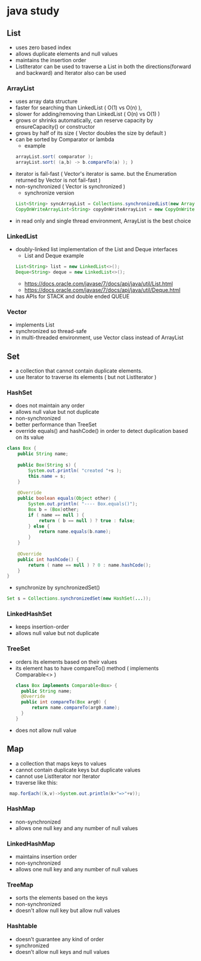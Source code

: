 # java study

## List
* uses zero based index
* allows duplicate elements and null values
* maintains the insertion order
* ListIterator can be used to traverse a List in both the directions(forward and backward) and Iterator also can be used 

### ArrayList
* uses array data structure
* faster for searching than LinkedList ( O(1) vs O(n) ), 
* slower for adding/removing than LinkedList ( O(n) vs O(1) ) 
* grows or shrinks automatically, can reserve capacity by ensureCapacity() or constructor
* grows by half of its size ( Vector doubles the size by default )
* can be sorted by Comparator or lambda 
  * example
  ``` java
  arrayList.sort( comparator ); 
  arrayList.sort( (a,b) -> b.compareTo(a) ); )
  ```
* iterator is fail-fast ( Vector's iterator is same. but the Enumeration returned by Vector is not fail-fast ) 
* non-synchronized ( Vector is synchronized )
  * synchronize version
  ``` java
  List<String> syncArrayList = Collections.synchronizedList(new ArrayList<String>());
  CopyOnWriteArrayList<String> copyOnWriteArrayList = new CopyOnWriteArrayList<String>();
  ```
* in read only and single thread environment, ArrayList is the best choice

### LinkedList
* doubly-linked list implementation of the List and Deque interfaces
  * List and Deque example
  ``` java
  List<String> list = new LinkedList<>();
  Deque<String> deque = new LinkedList<>();
  ```
  * https://docs.oracle.com/javase/7/docs/api/java/util/List.html
  * https://docs.oracle.com/javase/7/docs/api/java/util/Deque.html
* has APIs for STACK and double ended QUEUE

### Vector
* implements List
* synchronized so thread-safe
* in multi-threaded environment, use Vector class instead of ArrayList

## Set
* a collection that cannot contain duplicate elements.
* use Iterator to traverse its elements ( but not ListIterator )

### HashSet
* does not maintain any order
* allows null value but not duplicate
* non-synchronized
* better performance than TreeSet
* override equals() and hashCode() in order to detect duplication based on its value
```java
class Box {
	public String name;
	
	public Box(String s) {
		System.out.println( "created "+s );
		this.name = s;
	}
	
	@Override
	public boolean equals(Object other) {
		System.out.println( "---- Box.equals()");
		Box b = (Box)other;
		if ( name == null ) { 
			return ( b == null ) ? true : false;
		} else {
			return name.equals(b.name);
		}
	}
	
	@Override
	public int hashCode() {
		return ( name == null ) ? 0 : name.hashCode();
	}
}
```
* synchronize by synchronizedSet()
 ```java
 Set s = Collections.synchronizedSet(new HashSet(...));
 ```

### LinkedHashSet
* keeps insertion-order
* allows null value but not duplicate

### TreeSet
* orders its elements based on their values
* its element has to have compareTo() method ( implements Comparable<> )
  ```java
  class Box implements Comparable<Box> {
  	public String name;
  	@Override
	public int compareTo(Box arg0) {
		return name.compareTo(arg0.name);
	}
  }
  ```
* does not allow null value

## Map
* a collection that maps keys to values
* cannot contain duplicate keys but duplicate values
* cannot use ListIterator nor Iterator
* traverse like this:
 ```java
  map.forEach((k,v)->System.out.println(k+"=>"+v));
  ```

### HashMap
* non-synchronized
* allows one null key and any number of null values

### LinkedHashMap
* maintains insertion order
* non-synchronized
* allows one null key and any number of null values

### TreeMap
* sorts the elements based on the keys
* non-synchronized
* doesn't allow null key but allow null values 

### Hashtable
* doesn’t guarantee any kind of order
* synchronized
* doesn’t allow null keys and null values
